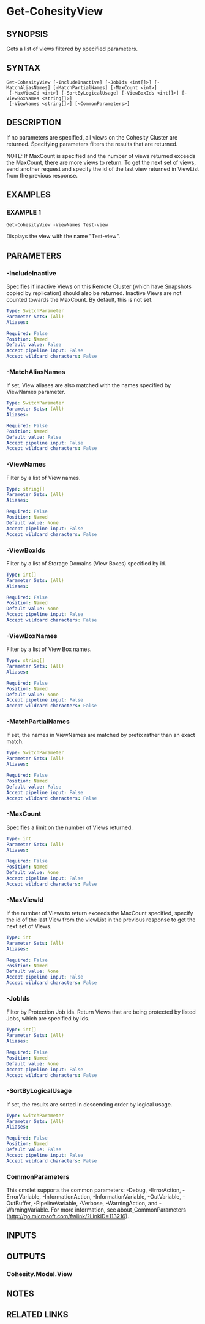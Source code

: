 # Get-CohesityView

## SYNOPSIS
Gets a list of views filtered by specified parameters.

## SYNTAX

```
Get-CohesityView [-IncludeInactive] [-JobIds <int[]>] [-MatchAliasNames] [-MatchPartialNames] [-MaxCount <int>]
 [-MaxViewId <int>] [-SortByLogicalUsage] [-ViewBoxIds <int[]>] [-ViewBoxNames <string[]>]
 [-ViewNames <string[]>] [<CommonParameters>]
```

## DESCRIPTION
If no parameters are specified, all views on the Cohesity Cluster are returned.
Specifying parameters filters the results that are returned.

NOTE: If MaxCount is specified and the number of views returned exceeds the MaxCount, there are more views to return.
To get the next set of views, send another request and specify the id of the last view returned in ViewList from the previous response.

## EXAMPLES

### EXAMPLE 1
```
Get-CohesityView -ViewNames Test-view
```

Displays the view with the name "Test-view".

## PARAMETERS

### -IncludeInactive
Specifies if inactive Views on this Remote Cluster (which have Snapshots copied by replication) should also be returned.
Inactive Views are not counted towards the MaxCount.
By default, this is not set.

```yaml
Type: SwitchParameter
Parameter Sets: (All)
Aliases:

Required: False
Position: Named
Default value: False
Accept pipeline input: False
Accept wildcard characters: False
```

### -MatchAliasNames
If set, View aliases are also matched with the names specified by ViewNames parameter.

```yaml
Type: SwitchParameter
Parameter Sets: (All)
Aliases:

Required: False
Position: Named
Default value: False
Accept pipeline input: False
Accept wildcard characters: False
```

### -ViewNames
Filter by a list of View names.

```yaml
Type: string[]
Parameter Sets: (All)
Aliases:

Required: False
Position: Named
Default value: None
Accept pipeline input: False
Accept wildcard characters: False
```

### -ViewBoxIds
Filter by a list of Storage Domains (View Boxes) specified by id.

```yaml
Type: int[]
Parameter Sets: (All)
Aliases:

Required: False
Position: Named
Default value: None
Accept pipeline input: False
Accept wildcard characters: False
```

### -ViewBoxNames
Filter by a list of View Box names.

```yaml
Type: string[]
Parameter Sets: (All)
Aliases:

Required: False
Position: Named
Default value: None
Accept pipeline input: False
Accept wildcard characters: False
```

### -MatchPartialNames
If set, the names in ViewNames are matched by prefix rather than an exact match.

```yaml
Type: SwitchParameter
Parameter Sets: (All)
Aliases:

Required: False
Position: Named
Default value: False
Accept pipeline input: False
Accept wildcard characters: False
```

### -MaxCount
Specifies a limit on the number of Views returned.

```yaml
Type: int
Parameter Sets: (All)
Aliases:

Required: False
Position: Named
Default value: None
Accept pipeline input: False
Accept wildcard characters: False
```

### -MaxViewId
If the number of Views to return exceeds the MaxCount specified, specify the id of the last View from the viewList in the previous response to get the next set of Views.

```yaml
Type: int
Parameter Sets: (All)
Aliases:

Required: False
Position: Named
Default value: None
Accept pipeline input: False
Accept wildcard characters: False
```

### -JobIds
Filter by Protection Job ids.
Return Views that are being protected by listed Jobs, which are specified by ids.

```yaml
Type: int[]
Parameter Sets: (All)
Aliases:

Required: False
Position: Named
Default value: None
Accept pipeline input: False
Accept wildcard characters: False
```

### -SortByLogicalUsage
If set, the results are sorted in descending order by logical usage.

```yaml
Type: SwitchParameter
Parameter Sets: (All)
Aliases:

Required: False
Position: Named
Default value: False
Accept pipeline input: False
Accept wildcard characters: False
```

### CommonParameters
This cmdlet supports the common parameters: -Debug, -ErrorAction, -ErrorVariable, -InformationAction, -InformationVariable, -OutVariable, -OutBuffer, -PipelineVariable, -Verbose, -WarningAction, and -WarningVariable.
For more information, see about_CommonParameters (http://go.microsoft.com/fwlink/?LinkID=113216).

## INPUTS

## OUTPUTS

### Cohesity.Model.View
## NOTES

## RELATED LINKS
